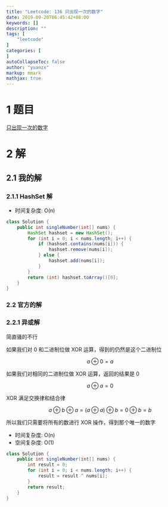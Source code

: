 ```yaml
---
title: "Leetcode: 136 只出现一次的数字"
date: 2019-09-20T06:45:42+08:00
keywords: []
description: ""
tags: [
    "leetcode"
]
categories: [
]
autoCollapseToc: false
author: "yuanzx"
markup: mmark
mathjax: true  
---
```


# 1 题目

[只出现一次的数字](https://leetcode-cn.com/problems/single-number/)

# 2 解

## 2.1 我的解

### 2.1.1 HashSet 解

- 时间复杂度: O(n)

```java
class Solution {
    public int singleNumber(int[] nums) {
        HashSet hashset = new HashSet();
        for (int i = 0; i < nums.length; i++) {
            if (hashset.contains(nums[i])) {
                hashset.remove(nums[i]);
            } else {
                hashset.add(nums[i]);
            }
        }
        return (int) hashset.toArray()[0];
    }
}
```

### 2.2 官方的解

### 2.2.1 异或解

简直骚的不行

如果我们对 0 和二进制位做 XOR 运算，得到的仍然是这个二进制位

$$a \oplus 0 = a$$

如果我们对相同的二进制位做 XOR 运算，返回的结果是 0

$$a \oplus a = 0$$

XOR 满足交换律和结合律

$$a \oplus b \oplus a = (a \oplus a) \oplus b = 0 \oplus b = b$$

所以我们只需要将所有的数进行 XOR 操作，得到那个唯一的数字

- 时间复杂度: O(n)
- 空间复杂度: O(1)

```java
class Solution {
    public int singleNumber(int[] nums) {
        int result = 0;
        for (int i = 0; i < nums.length; i++) {
            result = result ^ nums[i];
        }
        return result;
    }
}
```